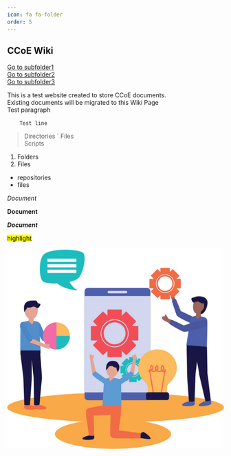 ```yaml
---
icon: fa fa-folder
order: 5
---
```


## CCoE Wiki

[Go to subfolder1](./_tabs/about)<br>
[Go to subfolder2](./_tabs/about)<br> 
[Go to subfolder3](./_tabs/about)<br> 



This is a test website created to store CCoE documents.  
Existing documents will be migrated to this Wiki Page<br>
Test paragraph  

        Test line

>Directories  `
>Files  
>Scripts

1. Folders
2. Files

- repositories
- files


*Document*

**Document**

***Document***

<mark>highlight</mark>

![Picture](/assets/images/teamwork.jpg)